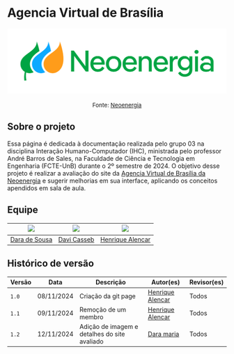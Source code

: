 #  Agencia Virtual de Brasília

![logo Neoenergia](./assets/logo.svg)

<font size="2"><p style="text-align: center">Fonte: [Neoenergia](https://www.neoenergia.com/)</p></font>


## Sobre o projeto

Essa página é dedicada à documentação realizada pelo grupo 03 na disciplina Interação Humano-Computador (IHC), ministrada pelo professor André Barros de Sales, na Faculdade de Ciência e Tecnologia em Engenharia (FCTE-UnB) durante o 2º semestre de 2024. O objetivo desse projeto é realizar a avaliação do site da [Agencia Virtual de Brasília da Neoenergia](https://agenciavirtual.neoenergiabrasilia.com.br/) e sugerir melhorias em sua interface, aplicando os conceitos apendidos em sala de aula.

## Equipe

| <img src="https://avatars.githubusercontent.com/u/67131700?v=4" width="220px"> | <img src="https://avatars.githubusercontent.com/u/77282586?v=4" width="220px"> | <img src="https://avatars.githubusercontent.com/u/102759084?v=4" width="220px"> |
| :----------------------------------------------------------------------------: | :----------------------------------------------------------------------------: | :-----------------------------------------------------------------------------: |
|                   [Dara de Sousa](https://github.com/daramariabs)              |                   [Davi Casseb](https://github.com/dcasseb)                    |                [Henrique Alencar](https://github.com/henryqma)                  |

## Histórico de versão

| Versão | Data       | Descrição                                | Autor(es)                                                                                       | Revisor(es)                                                                                                                                    |
| ------ | ---------- | ---------------------------------------- | ----------------------------------------------------------------------------------------------- | ---------------------------------------------------------------------------------------------------------------------------------------------- |
| `1.0`  | 08/11/2024 | Criação da git page                      | [Henrique Alencar](https://github.com/henryqma) | Todos |
| `1.1`  | 09/11/2024 | Remoção de um membro                     | [Henrique Alencar](https://github.com/henryqma) | Todos |
| `1.2`  | 12/11/2024 | Adição de imagem e detalhes do site avaliado                    | [Dara maria](https://github.com/daramaria) | Todos |